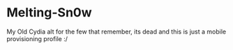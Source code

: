 # Melting-Sn0w
My Old Cydia alt for the few that remember, its dead and this is just a mobile provisioning profile :/
